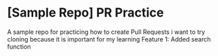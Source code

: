 # [Sample Repo] PR Practice
A sample repo for practicing how to create Pull Requests
i want to try cloning because it is important for my learning
Feature 1:
Added search function